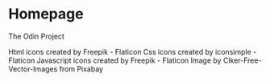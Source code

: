 # Homepage
The Odin Project

Html icons created by Freepik - Flaticon
Css icons created by iconsimple - Flaticon
Javascript icons created by Freepik - Flaticon
Image by Clker-Free-Vector-Images from Pixabay